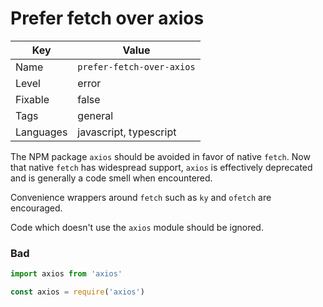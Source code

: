 # Prefer fetch over axios

| Key       | Value                     |
| --------- | ------------------------- |
| Name      | `prefer-fetch-over-axios` |
| Level     | error                     |
| Fixable   | false                     |
| Tags      | general                   |
| Languages | javascript, typescript    |

The NPM package `axios` should be avoided in favor of native `fetch`. Now that native `fetch` has widespread support, `axios` is effectively deprecated and is generally a code smell when encountered.

Convenience wrappers around `fetch` such as `ky` and `ofetch` are encouraged.

Code which doesn't use the `axios` module should be ignored.

### Bad

```ts
import axios from 'axios'
```

```ts
const axios = require('axios')
```
